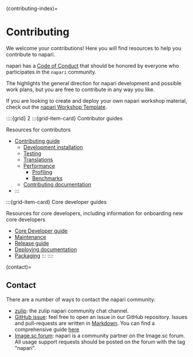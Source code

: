 (contributing-index)=
# Contributing

We welcome your contributions! Here you will find resources to help you contribute
to napari.

napari has a [Code of Conduct](napari-coc) that should be honored by everyone who participates in the `napari` community.

The [](active-roadmap) highlights the general direction for napari development and possible work plans, but you are free to contribute in any way you like.

If you are looking to create and deploy your own napari workshop material, check out the [napari Workshop Template](https://napari.org/napari-workshop-template/home.html).

::::{grid} 2
:::{grid-item-card} Contributor guides

Resources for contributors

- [Contributing guide](napari-contributing)
  - [Development installation](dev-installation)
  - [Testing](napari-testing)
  - [Translations](napari-translations)
  - [Performance](performance)
    - [Profiling](napari-profiling)
    - [Benchmarks](napari-benchmarks)
  - [Contributing documentation](contributing-docs)
- [](architecture-index)
:::

:::{grid-item-card} Core developer guides

Resources for core developers, including information for onboarding new core developers

- [Core Developer guide](core-dev-guide)
- [Maintenance](napari-maintenance)
- [Release guide](napari-release)
- [Deploying documentation](docs-deployment)
- [Packaging](napari-packaging)
:::
::::

(contact)=
## Contact

There are a number of ways to contact the napari community:

- [zulip](https://napari.zulipchat.com/): the zulip napari community chat channel.
- [GitHub issue](https://github.com/napari/napari/issues): feel free to open an
  issue in our GitHub repository. Issues and pull-requests are written in [Markdown](https://docs.github.com/en/get-started/writing-on-github/getting-started-with-writing-and-formatting-on-github/about-writing-and-formatting-on-github). You can find a comprehensive guide [here](https://docs.github.com/en/get-started/writing-on-github/getting-started-with-writing-and-formatting-on-github/basic-writing-and-formatting-syntax)
- [Image.sc forum](https://forum.image.sc/tag/napari): napari is a community partner
  on the Image.sc forum. All usage support requests should be posted on the forum with
  the tag "napari".
